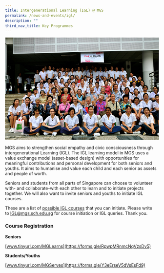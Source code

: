 ```yaml
---
title: Intergenerational Learning (IGL) @ MGS
permalink: /news-and-events/igl/
description: ""
third_nav_title: Key Programmes
---
```

![](/images/Secondary/pic-igl.jpg)

MGS aims to strengthen social empathy and civic consciousness through intergenerational Learning (IGL). The IGL learning model in MGS uses a value exchange model (asset-based design) with opportunities for meaningful contributions and personal development for both seniors and youths. It aims to humanise and value each child and each senior as assets and people of worth. 

Seniors and students from all parts of Singapore can choose to volunteer with- and collaborate-with each other to learn and to initiate projects together. We will also want to invite seniors and youths to initiate IGL courses. 

These are a list of [possible IGL courses](https://docs.google.com/document/d/e/2PACX-1vQ3h3jLvOtyPbQQPTEO6oJwhkOzd_9YnLixluOIfUCB6diQQ6TGiwDAL5d-JdaEsggtOY_KNu6dEGNs/pub) that you can initiate. Please write to [IGL@mgs.sch.edu.sg](mailto:IGL@mgs.sch.edu.sg) for course initiation or IGL queries. Thank you.


### Course Registration

**Seniors**

[www.tinyurl.com/MGLearns](https://forms.gle/RpwpMRnmcNqVzsDv5)
 
**Students/Youths**

[www.tinyurl.com/MGServes](https://forms.gle/Y3eErseV5dVsEsFd9)


